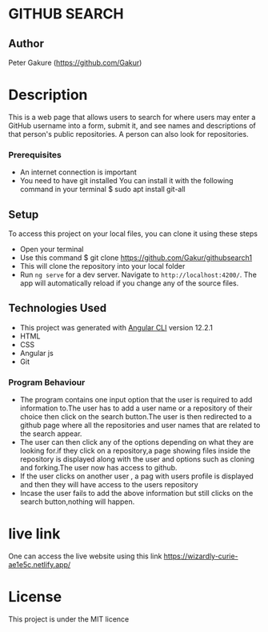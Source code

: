 # GITHUB SEARCH
## Author
Peter Gakure (https://github.com/Gakur)
# Description
This is a web page that allows users to search for where users may enter a GitHub username into a form, submit it, and see names and descriptions of that person's public repositories. A person can also look for repositories.
### Prerequisites
* An internet connection is important
* You need to have git installed You can install it with the following command in your terminal $ sudo apt install git-all
## Setup
To access this project on your local files, you can clone it using these steps
* Open your terminal
* Use this command $ git clone https://github.com/Gakur/githubsearch1
* This will clone the repository into your local folder
* Run `ng serve` for a dev server. Navigate to `http://localhost:4200/`. The app will automatically reload if you change any of the source files.
## Technologies Used
* This project was generated with [Angular CLI](https://github.com/angular/angular-cli) version 12.2.1
* HTML
* CSS
* Angular js
* Git
### Program Behaviour
* The program contains one input option that the user is required to add information to.The user has to add a user name or a repository of their choice then click on the search button.The user is then redirected to a github page where all the repositories and user names that are related to the search appear.
* The user can then click any of the options depending on what they are looking for.if they click on a repository,a page showing files inside the repository is displayed along with the user and options such as cloning and forking.The user now has access to github.
* If the user clicks on another user , a pag with  users profile is displayed and then they will have access to the users repository 
* Incase the user fails to add the above information but still clicks on the search button,nothing will happen.
# live link
One can access the live website using this link  https://wizardly-curie-ae1e5c.netlify.app/
# License
This project is under the MIT licence